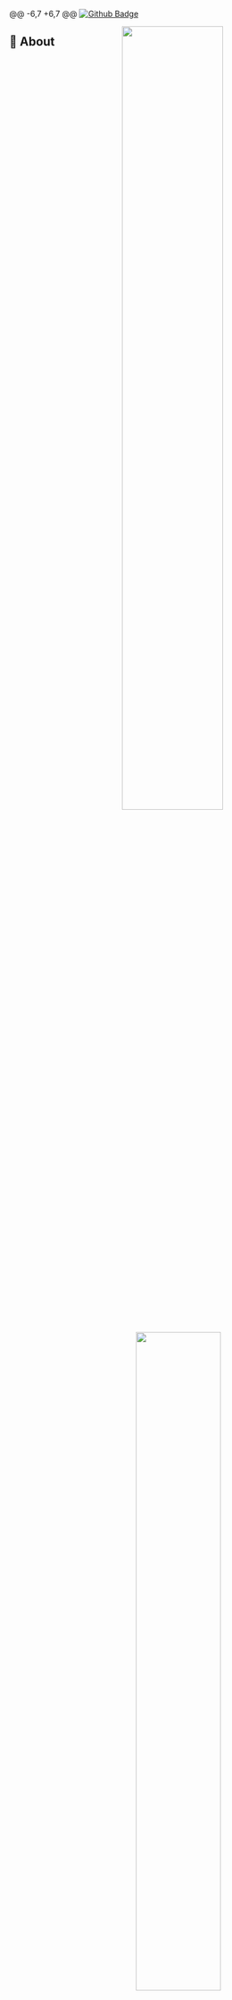 @@ -6,7 +6,7 @@
[![Github Badge](https://img.shields.io/badge/GitHub-100000?style=for-the-badge&logo=github&logoColor=white)](https://github.com/Robiyaxon)


<img align="right" width='60%' src="https://github-readme-stats.vercel.app/api?username=Robiyaxon&show_icons=true&hide_border=true">
<img align="right" width='55%' src="https://github-readme-stats.vercel.app/api?username=Robiyaxon&show_icons=true&hide_border=true">

## 🧐 About
<div>
